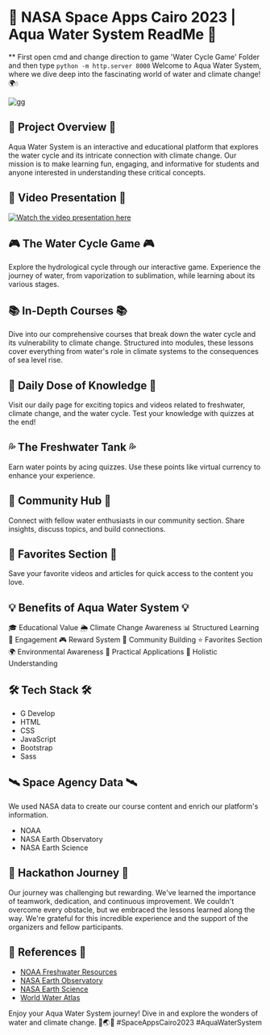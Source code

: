 # 🚀 NASA Space Apps Cairo 2023 | Aqua Water System ReadMe 🌊

** First open cmd and change direction to game 'Water Cycle Game' Folder and then type `python -m http.server 8000`
Welcome to Aqua Water System, where we dive deep into the fascinating world of water and climate change! 🌍💧


![gg](https://github.com/youssefx99/HedroMen/assets/125581694/3ca2c6ad-7dc1-4303-b693-e2bdcef58ebb)
## 🌊 Project Overview 🌊
Aqua Water System is an interactive and educational platform that explores the water cycle and its intricate connection with climate change. Our mission is to make learning fun, engaging, and informative for students and anyone interested in understanding these critical concepts.

## 🎥 Video Presentation 🎥
[![Watch the video presentation here](https://img.youtube.com/vi/hqf8SFibH9c/0.jpg)](https://www.youtube.com/watch?v=hqf8SFibH9c&ab_channel=%D8%A7%D9%84%D9%81%D9%8A%D8%B2%D9%8A%D8%A7%D8%A6%D9%8A%7CElphzy2e)


## 🎮 The Water Cycle Game 🎮
Explore the hydrological cycle through our interactive game. Experience the journey of water, from vaporization to sublimation, while learning about its various stages.

## 📚 In-Depth Courses 📚
Dive into our comprehensive courses that break down the water cycle and its vulnerability to climate change. Structured into modules, these lessons cover everything from water's role in climate systems to the consequences of sea level rise.

## 🌟 Daily Dose of Knowledge 🌟
Visit our daily page for exciting topics and videos related to freshwater, climate change, and the water cycle. Test your knowledge with quizzes at the end!

## 💦 The Freshwater Tank 💦
Earn water points by acing quizzes. Use these points like virtual currency to enhance your experience.

## 💬 Community Hub 💬
Connect with fellow water enthusiasts in our community section. Share insights, discuss topics, and build connections.

## 📖 Favorites Section 📖
Save your favorite videos and articles for quick access to the content you love.

## 💡 Benefits of Aqua Water System 💡
🎓 Educational Value
🌦 Climate Change Awareness
📊 Structured Learning
🤩 Engagement
🎮 Reward System
👥 Community Building
⭐ Favorites Section
🌍 Environmental Awareness
💼 Practical Applications
🧠 Holistic Understanding



## 🛠 Tech Stack 🛠
- G Develop
- HTML
- CSS
- JavaScript
- Bootstrap
- Sass

## 🛰 Space Agency Data 🛰
We used NASA data to create our course content and enrich our platform's information.
- NOAA
- NASA Earth Observatory
- NASA Earth Science

## 🚀 Hackathon Journey 🚀
Our journey was challenging but rewarding. We've learned the importance of teamwork, dedication, and continuous improvement. We couldn't overcome every obstacle, but we embraced the lessons learned along the way. We're grateful for this incredible experience and the support of the organizers and fellow participants.

## 🔗 References 🔗
- [NOAA Freshwater Resources](https://www.noaa.gov/education/resource-collections/freshwater/water-cycle)
- [NASA Earth Observatory](https://earthobservatory.nasa.gov/features/Water/page2.php)
- [NASA Earth Science](https://science.nasa.gov/earth-science/oceanography/ocean-earth-system/ocean-water-cycle)
- [World Water Atlas](https://www.worldwateratlas.org/methodologies/)


Enjoy your Aqua Water System journey! Dive in and explore the wonders of water and climate change. 🌊🌏🌞 #SpaceAppsCairo2023 #AquaWaterSystem
